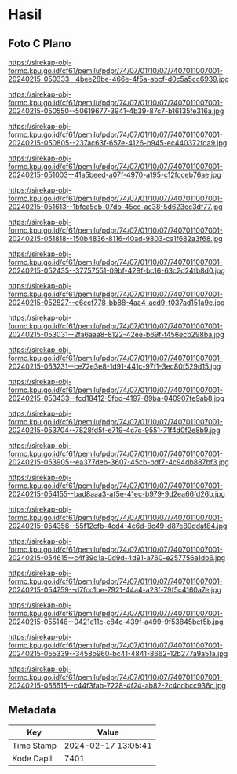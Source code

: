 # Hasil

## Foto C Plano

https://sirekap-obj-formc.kpu.go.id/cf61/pemilu/pdpr/74/07/01/10/07/7407011007001-20240215-050333--4bee28be-466e-4f5a-abcf-d0c5a5cc6939.jpg

https://sirekap-obj-formc.kpu.go.id/cf61/pemilu/pdpr/74/07/01/10/07/7407011007001-20240215-050550--50619677-3941-4b39-87c7-b16135fe316a.jpg

https://sirekap-obj-formc.kpu.go.id/cf61/pemilu/pdpr/74/07/01/10/07/7407011007001-20240215-050805--237ac63f-657e-4126-b945-ec440372fda9.jpg

https://sirekap-obj-formc.kpu.go.id/cf61/pemilu/pdpr/74/07/01/10/07/7407011007001-20240215-051003--41a5beed-a07f-4970-a195-c12fcceb76ae.jpg

https://sirekap-obj-formc.kpu.go.id/cf61/pemilu/pdpr/74/07/01/10/07/7407011007001-20240215-051613--1bfca5eb-07db-45cc-ac38-5d623ec3df77.jpg

https://sirekap-obj-formc.kpu.go.id/cf61/pemilu/pdpr/74/07/01/10/07/7407011007001-20240215-051818--150b4836-8116-40ad-9803-ca1f682a3f68.jpg

https://sirekap-obj-formc.kpu.go.id/cf61/pemilu/pdpr/74/07/01/10/07/7407011007001-20240215-052435--37757551-09bf-429f-bc16-63c2d24fb8d0.jpg

https://sirekap-obj-formc.kpu.go.id/cf61/pemilu/pdpr/74/07/01/10/07/7407011007001-20240215-052827--e6ccf778-bb88-4aa4-acd9-f037ad151a9e.jpg

https://sirekap-obj-formc.kpu.go.id/cf61/pemilu/pdpr/74/07/01/10/07/7407011007001-20240215-053031--2fa6aaa8-8122-42ee-b69f-f456ecb298ba.jpg

https://sirekap-obj-formc.kpu.go.id/cf61/pemilu/pdpr/74/07/01/10/07/7407011007001-20240215-053231--ce72e3e8-1d91-441c-97f1-3ec80f529d15.jpg

https://sirekap-obj-formc.kpu.go.id/cf61/pemilu/pdpr/74/07/01/10/07/7407011007001-20240215-053433--fcd18412-5fbd-4197-89ba-040907fe9ab8.jpg

https://sirekap-obj-formc.kpu.go.id/cf61/pemilu/pdpr/74/07/01/10/07/7407011007001-20240215-053704--7828fd5f-e719-4c7c-9551-71f4d0f2e8b9.jpg

https://sirekap-obj-formc.kpu.go.id/cf61/pemilu/pdpr/74/07/01/10/07/7407011007001-20240215-053905--ea377deb-3607-45cb-bdf7-4c94db887bf3.jpg

https://sirekap-obj-formc.kpu.go.id/cf61/pemilu/pdpr/74/07/01/10/07/7407011007001-20240215-054155--bad8aaa3-af5e-41ec-b979-9d2ea66fd26b.jpg

https://sirekap-obj-formc.kpu.go.id/cf61/pemilu/pdpr/74/07/01/10/07/7407011007001-20240215-054356--55f12cfb-4cd4-4c6d-8c49-d87e89ddaf84.jpg

https://sirekap-obj-formc.kpu.go.id/cf61/pemilu/pdpr/74/07/01/10/07/7407011007001-20240215-054615--c4f39d1a-0d9d-4d91-a760-e257756a1db6.jpg

https://sirekap-obj-formc.kpu.go.id/cf61/pemilu/pdpr/74/07/01/10/07/7407011007001-20240215-054759--d7fcc1be-7921-44a4-a23f-79f5c4160a7e.jpg

https://sirekap-obj-formc.kpu.go.id/cf61/pemilu/pdpr/74/07/01/10/07/7407011007001-20240215-055146--0421e11c-c84c-439f-a499-9f53845bcf5b.jpg

https://sirekap-obj-formc.kpu.go.id/cf61/pemilu/pdpr/74/07/01/10/07/7407011007001-20240215-055339--3458b960-bc41-4841-8662-12b277a9a51a.jpg

https://sirekap-obj-formc.kpu.go.id/cf61/pemilu/pdpr/74/07/01/10/07/7407011007001-20240215-055515--c44f3fab-7228-4f24-ab82-2c4cdbcc936c.jpg


## Metadata

| Key        | Value               |
| ---------- | ------------------- |
| Time Stamp | 2024-02-17 13:05:41 |
| Kode Dapil | 7401                |



